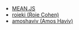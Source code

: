 * [MEAN.JS](http://meanjs.org/)
* [roieki (Roie Cohen)](https://github.com/roieki)
* [amoshaviv (Amos Haviv)](https://github.com/amoshaviv)